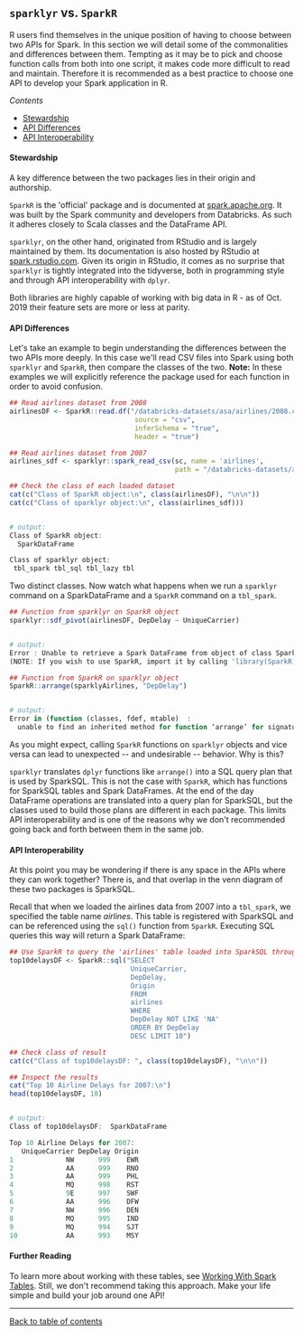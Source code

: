 ## `sparklyr` vs. `SparkR`

R users find themselves in the unique position of having to choose between two APIs for Spark.  In this section we will detail some of the commonalities and differences between them.  Tempting as it may be to pick and choose function calls from both into one script, it makes code more difficult to read and maintain.  Therefore it is recommended as a best practice to choose one API to develop your Spark application in R.  

_Contents_
* [Stewardship](#stewardship)
* [API Differences](#api-differences)
* [API Interoperability](#api-interoperability)

#### Stewardship
A key difference between the two packages lies in their origin and authorship.  

`SparkR` is the 'official' package and is documented at [spark.apache.org](https://spark.apache.org/docs/latest/sparkr.html).  It was built by the Spark community and developers from Databricks.  As such it adheres closely to Scala classes and the DataFrame API.

`sparklyr`, on the other hand, originated from RStudio and is largely maintained by them. Its documentation is also hosted by RStudio at [spark.rstudio.com](https://spark.rstudio.com/).  Given its origin in RStudio, it comes as no surprise that `sparklyr` is tightly integrated into the tidyverse, both in programming style and through API interoperability with `dplyr`.

Both libraries are highly capable of working with big data in R - as of Oct. 2019 their feature sets are more or less at parity.

#### API Differences

Let's take an example to begin understanding the differences between the two APIs more deeply.  In this case we'll read CSV files into Spark using both `sparklyr` and `SparkR`, then compare the classes of the two.  **Note:**  In these examples we will explicitly reference the package used for each function in order to avoid confusion.

```r
## Read airlines dataset from 2008
airlinesDF <- SparkR::read.df("/databricks-datasets/asa/airlines/2008.csv", 
                               source = "csv", 
                               inferSchema = "true", 
                               header = "true")

## Read airlines dataset from 2007
airlines_sdf <- sparklyr::spark_read_csv(sc, name = 'airlines', 
                                         path = "/databricks-datasets/asa/airlines/2007.csv")

## Check the class of each loaded dataset
cat(c("Class of SparkR object:\n", class(airlinesDF), "\n\n"))
cat(c("Class of sparklyr object:\n", class(airlines_sdf)))


# output:
Class of SparkR object:
  SparkDataFrame 

Class of sparklyr object:
 tbl_spark tbl_sql tbl_lazy tbl
```

Two distinct classes.  Now watch what happens when we run a `sparklyr` command on a SparkDataFrame and a `SparkR` command on a `tbl_spark`.

```r
## Function from sparklyr on SparkR object
sparklyr::sdf_pivot(airlinesDF, DepDelay ~ UniqueCarrier)


# output:
Error : Unable to retrieve a Spark DataFrame from object of class SparkDataFrame 
(NOTE: If you wish to use SparkR, import it by calling 'library(SparkR)'.)
```
```r
## Function from SparkR on sparklyr object
SparkR::arrange(sparklyAirlines, "DepDelay")


# output:
Error in (function (classes, fdef, mtable)  : 
  unable to find an inherited method for function ‘arrange’ for signature ‘"tbl_spark", "character"’
```

As you might expect, calling `SparkR` functions on `sparklyr` objects and vice versa can lead to unexpected -- and undesirable -- behavior. Why is this?

`sparklyr` translates `dplyr` functions like `arrange()` into a SQL query plan that is used by SparkSQL.  This is not the case with `SparkR`, which has functions for SparkSQL tables and Spark DataFrames.  At the end of the day DataFrame operations are translated into a query plan for SparkSQL, but the classes used to build those plans are different in each package.  This limits API interoperability and is one of the reasons why we don't recommended going back and forth between them in the same job.

#### API Interoperability
At this point you may be wondering if there is any space in the APIs where they can work together?  There is, and that overlap in the venn diagram of these two packages is SparkSQL.

Recall that when we loaded the airlines data from 2007 into a `tbl_spark`, we specified the table name _airlines_. This table is registered with SparkSQL and can be referenced using the `sql()` function from `SparkR`. Executing SQL queries this way will return a Spark DataFrame:

```r
## Use SparkR to query the 'airlines' table loaded into SparkSQL through sparklyr
top10delaysDF <- SparkR::sql("SELECT 
                              UniqueCarrier, 
                              DepDelay, 
                              Origin 
                              FROM 
                              airlines 
                              WHERE 
                              DepDelay NOT LIKE 'NA' 
                              ORDER BY DepDelay 
                              DESC LIMIT 10")

## Check class of result
cat(c("Class of top10delaysDF: ", class(top10delaysDF), "\n\n"))

## Inspect the results
cat("Top 10 Airline Delays for 2007:\n")
head(top10delaysDF, 10)


# output:
Class of top10delaysDF:  SparkDataFrame 

Top 10 Airline Delays for 2007:
   UniqueCarrier DepDelay Origin
1             NW      999    EWR
2             AA      999    RNO
3             AA      999    PHL
4             MQ      998    RST
5             9E      997    SWF
6             AA      996    DFW
7             NW      996    DEN
8             MQ      995    IND
9             MQ      994    SJT
10            AA      993    MSY
```

#### Further Reading
To learn more about working with these tables, see [Working With Spark Tables](https://github.com/marygracemoesta/R-User-Guide/blob/master/Spark_Distributed_R/spark_tables.md). Still, we don't recommend taking this approach. Make your life simple and build your job around one API!

___
[Back to table of contents](https://github.com/marygracemoesta/R-User-Guide#contents)
